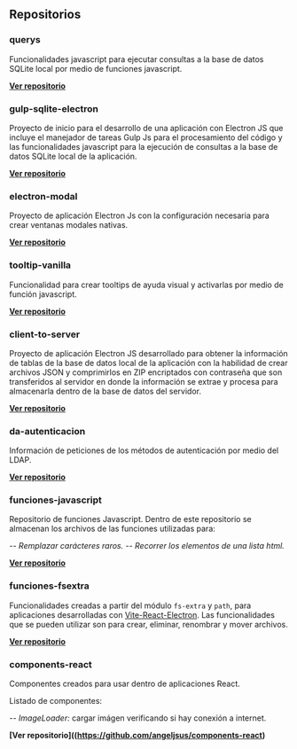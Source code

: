 ## Repositorios

### querys
Funcionalidades javascript para ejecutar consultas a la base de datos SQLite local por medio de funciones javascript.


**[Ver repositorio](https://github.com/angeljsus/querys)**


### gulp-sqlite-electron
Proyecto de inicio para el desarrollo de una aplicación con Electron JS que incluye el manejador de tareas Gulp Js para el procesamiento del código y las funcionalidades javascript para la ejecución de consultas a la base de datos SQLite local de la aplicación.


**[Ver repositorio](https://github.com/angeljsus/gulp-sqlite-electron)**


### electron-modal
Proyecto de aplicación Electron Js con la configuración necesaria para crear ventanas modales nativas.


**[Ver repositorio](https://github.com/angeljsus/electron-modal)**


### tooltip-vanilla
Funcionalidad para crear tooltips de ayuda visual y activarlas por medio de función javascript.


**[Ver repositorio](https://github.com/angeljsus/tooltip-vanilla)**


### client-to-server
Proyecto de aplicación Electron JS desarrollado para obtener la información de tablas de la base de datos local de la aplicación con la habilidad de crear archivos JSON y comprimirlos en ZIP encriptados con contraseña que son transferidos al servidor en donde la información se extrae y procesa para almacenarla dentro de la base de datos del servidor.


**[Ver repositorio](https://github.com/angeljsus/client-to-server)**


### da-autenticacion
Información de peticiones de los métodos de autenticación por medio del LDAP.

**[Ver repositorio](https://github.com/angeljsus/da-autenticacion)**


### funciones-javascript
Repositorio de funciones Javascript.
Dentro de este repositorio se almacenan los archivos de las funciones utilizadas para:

-- *Remplazar carácteres raros.*
-- *Recorrer los elementos de una lista html.*

**[Ver repositorio](https://github.com/angeljsus/funciones-javascript )**

### funciones-fsextra

Funcionalidades creadas a partir del módulo `fs-extra` y `path`, para aplicaciones desarrolladas con [Vite-React-Electron](https://github.com/lTimeless/vite-reactts-electron-starter). Las funcionalidades que se pueden utilizar son para crear, eliminar, renombrar y mover archivos.


**[Ver repositorio](https://github.com/angeljsus/funciones-fsextra)**

### components-react

Componentes creados para usar dentro de aplicaciones React.

Listado de componentes:

-- *ImageLoader:* cargar imágen verificando si hay conexión a internet.

**[Ver repositorio]((https://github.com/angeljsus/components-react)**



